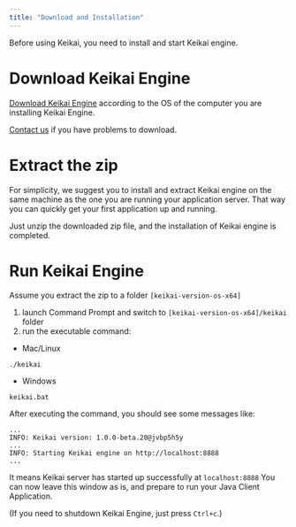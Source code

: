 ```yaml
---
title: "Download and Installation"
---
```


Before using Keikai, you need to install and start Keikai engine. 

# Download Keikai Engine
[Download Keikai Engine](https://keikai.io/download) according to the OS of the computer you are installing Keikai Engine.

[Contact us](https://keikai.io/#contact) if you have problems to download.


# Extract the zip
For simplicity, we suggest you to install and extract Keikai engine on the same machine as the one you are running your application server. That way you can quickly get your first application up and running.

Just unzip the downloaded zip file, and the installation of Keikai engine is completed.


# Run Keikai Engine
Assume you extract the zip to a folder `[keikai-version-os-x64]`
1. launch Command Prompt and switch to `[keikai-version-os-x64]/keikai` folder
2. run the executable command:

* Mac/Linux

`./keikai`

* Windows

`keikai.bat`

After executing the command, you should see some messages like:
```
...
INFO: Keikai version: 1.0.0-beta.20@jvbp5h5y
...
INFO: Starting Keikai engine on http://localhost:8888
...
```

It means Keikai server has started up successfully at `localhost:8888`
You can now leave this window as is, and prepare to run your Java Client Application.

(If you need to shutdown Keikai Engine, just press `Ctrl+c`.)
